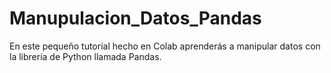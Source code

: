 # Manupulacion_Datos_Pandas
En este pequeño tutorial hecho en Colab aprenderás a manipular datos con la librería de Python llamada Pandas.
